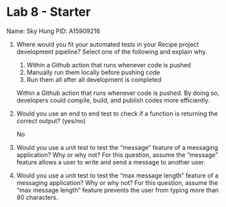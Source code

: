 # Lab 8 - Starter

Name: Sky Hung
PID: A15909216

1) Where would you fit your automated tests in your Recipe project development pipeline? Select one of the following and explain why.
   1. Within a Github action that runs whenever code is pushed 
   2. Manually run them locally before pushing code
   3. Run them all after all development is completed

    Within a Github action that runs whenever code is pushed. By doing so, developers could compile, build, and publish codes more efficiently.

2) Would you use an end to end test to check if a function is returning the correct output? (yes/no)

    No

3) Would you use a unit test to test the “message” feature of a messaging application? Why or why not? For this question, assume the “message” feature allows a user to write and send a message to another user.
   
   

4) Would you use a unit test to test the “max message length” feature of a messaging application? Why or why not? For this question, assume the “max message length” feature prevents the user from typing more than 80 characters.